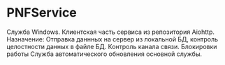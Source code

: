 # PNFService
Служба Windows. Клиентская часть сервиса из репозитория Aiohttp.
Назначение: Отправка даннных на сервер из локальной БД, контроль целостности данных в файле БД. 
Контроль канала связи. 
Блокировки работы
Служба автоматического обновления основной службы. 
